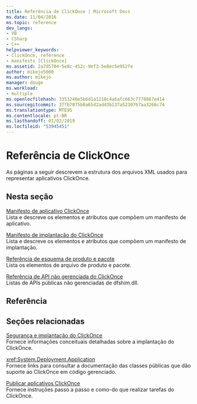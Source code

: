 ```yaml
---
title: Referência de ClickOnce | Microsoft Docs
ms.date: 11/04/2016
ms.topic: reference
dev_langs:
- VB
- CSharp
- C++
helpviewer_keywords:
- ClickOnce, reference
- manifests [ClickOnce]
ms.assetid: 2a7d5704-5e8c-452c-9ef3-5e8ec5e952fe
author: mikejo5000
ms.author: mikejo
manager: douge
ms.workload:
- multiple
ms.openlocfilehash: 3353240e5b6d1a1218c4a6afc663c7778867e414
ms.sourcegitcommit: 37fb7075b0a65d2add3b137a5230767aa3266c74
ms.translationtype: MTE95
ms.contentlocale: pt-BR
ms.lasthandoff: 01/02/2019
ms.locfileid: "53945451"
---
```

# <a name="clickonce-reference"></a>Referência de ClickOnce
As páginas a seguir descrevem a estrutura dos arquivos XML usados para representar aplicativos ClickOnce.  
  
## <a name="in-this-section"></a>Nesta seção  
 [Manifesto de aplicativo ClickOnce](../deployment/clickonce-application-manifest.md)  
 Lista e descreve os elementos e atributos que compõem um manifesto de aplicativo.  
  
 [Manifesto de implantação do ClickOnce](../deployment/clickonce-deployment-manifest.md)  
 Lista e descreve os elementos e atributos que compõem um manifesto de implantação.  
  
 [Referência de esquema de produto e pacote](../deployment/product-and-package-schema-reference.md)  
 Lista os elementos de arquivo de produto e pacote.  
  
 [Referência de API não gerenciada do ClickOnce](../deployment/clickonce-unmanaged-api-reference.md)  
 Listas de APIs públicas não gerenciadas de dfshim.dll.  
  
## <a name="reference"></a>Referência  
  
## <a name="related-sections"></a>Seções relacionadas  
 [Segurança e implantação do ClickOnce](../deployment/clickonce-security-and-deployment.md)  
 Fornece informações conceituais detalhadas sobre a implantação do ClickOnce.  
  
 <xref:System.Deployment.Application>  
 Fornece links para consultar a documentação das classes públicas que dão suporte ao ClickOnce em código gerenciado.  
  
 [Publicar aplicativos ClickOnce](../deployment/publishing-clickonce-applications.md)  
 Fornece instruções passo a passo e como-do que realizar tarefas do ClickOnce.